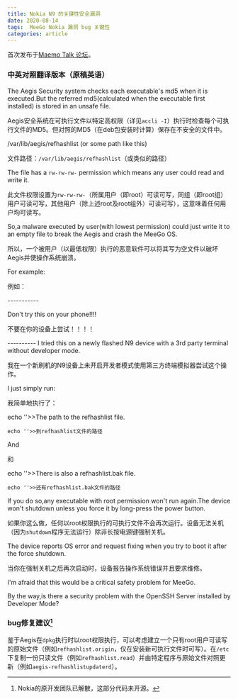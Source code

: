 ```yaml
---
title: Nokia N9 的关键性安全漏洞
date: 2020-08-14
tags:  MeeGo Nokia 漏洞 bug 关键性
categories: article
---
```


首次发布于[Maemo Talk 论坛](http://talk.maemo.org/showthread.php?p=1568752)。

### 中英对照翻译版本（原稿英语）

The Aegis Security system checks each executable's md5 when it is executed.But the referred md5(calculated when the executable first installed) is stored in an unsafe file.

Aegis安全系统在可执行文件以特定高权限（详见`accli -I`）执行时检查每个可执行文件的MD5。但对照的MD5（在deb包安装时计算）保存在不安全的文件中。

/var/lib/aegis/refhashlist (or some path like this)

文件路径：`/var/lib/aegis/refhashlist`（或类似的路径）

The file has a `rw-rw-rw-` permission which means any user could read and write it.

此文件权限设置为`rw-rw-rw-`（所属用户（即root）可读可写，同组（即root组）用户可读可写，其他用户（除上述root及root组外）可读可写），这意味着任何用户均可读写。

So,a malware executed by user(with lowest permission) could just write it to an empty file to break the Aegis and crash the MeeGo OS.

所以，一个被用户（以最低权限）执行的恶意软件可以将其写为空文件以破坏Aegis并使操作系统崩溃。

For example:

例如：

\-----------


Don't try this on your phone!!!!

不要在你的设备上尝试！！！！


\----------
I tried this on a newly flashed N9 device with a 3rd party terminal without developer mode.

我在一个新刷机的N9设备上未开启开发者模式使用第三方终端模拟器尝试这个操作。

I just simply run:

我简单地执行了：

echo ''&gt;&gt;The path to the refhashlist file.

`echo ''>>到refhashlist文件的路径`

And

和

echo ''&gt;&gt;There is also a refhashlist.bak file.

`echo ''>>还有refhashlist.bak文件的路径`

If you do so,any executable with root permission won't run again.The device won't shutdown unless you force it by long-press the power button.

如果你这么做，任何以root权限执行的可执行文件不会再次运行。设备无法关机（因为`shutdown`程序无法运行）除非长按电源键强制关机。

The device reports OS error and request fixing when you try to boot it after the force shutdown.

当你在强制关机之后再次启动时，设备报告操作系统错误并且要求维修。

I'm afraid that this would be a critical safety problem for MeeGo.

By the way,is there a security problem with the OpenSSH Server installed by Developer Mode?

### bug修复建议[^1]


鉴于Aegis在`dpkg`执行时以root权限执行，可以考虑建立一个只有root用户可读写的原始文件（例如`refhashlist.origin`，仅在安装新可执行文件时可写）。在`/etc`下复制一份只读文件（例如`refhashlist.read`）并由特定程序与原始文件对照更新（例如`aegis-refhashlistupdaterd`）。

[^1]: Nokia的原开发团队已解散，这部分代码未开源。